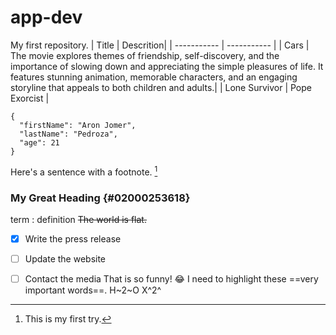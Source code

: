 # app-dev
My first repository.
| Title | Descrition|
| ----------- | ----------- |
| Cars | The movie explores themes of friendship, self-discovery, and the importance of slowing down and appreciating the simple pleasures of life. It features stunning animation, memorable characters, and an engaging storyline that appeals to both children and adults.|
| Lone Survivor | Pope Exorcist |
```
{
  "firstName": "Aron Jomer",
  "lastName": "Pedroza",
  "age": 21
}
```
Here's a sentence with a footnote. [^1]

[^1]: This is my first try.
### My Great Heading {#02000253618}
term
: definition
~~The world is flat.~~
- [x] Write the press release
- [ ] Update the website
- [ ] Contact the media
That is so funny! :joy:
I need to highlight these ==very important words==.
H~2~O
	X^2^
  
